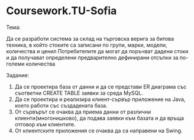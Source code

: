 # Coursework.TU-Sofia

Тема:

Да се разработи система за склад на търговска верига за битова техника, в който стоките са записани по групи, марки, модели, количества и ценил Потребителите да могат да поръчват дадени стоки и да получават определени предварително дефинирани отсъпки за по-големи количества

Задание:

1. Да се проектира база от данни и да се представи ER диаграма със съответни CREATE TABLE заявки за среда MySQL.
2. Да се проектира и реализира клиент-сървър приложение на Java, което работи със създадената база.
3. От сървърът се очаква да приема данни от различни клиенти(многонишково), да подава заявки към базата и да връща отговор към клиентите.
4. От клиентските приложения се очаква да са направени на Swing.
